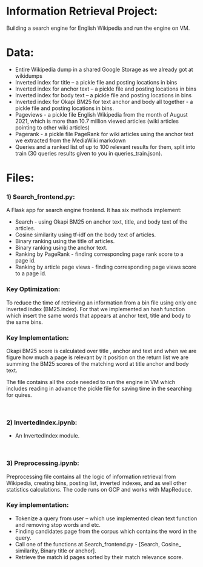 # Information Retrieval Project:
Building a search engine for English Wikipedia and run the engine on VM.

# Data:
- Entire Wikipedia dump in a shared Google Storage as we already got at wikidumps
- Inverted index for title – a pickle file and posting locations in bins 
- Inverted index for anchor text – a pickle file and posting locations in bins 
- Inverted index for body text – a pickle file and posting locations in bins 
- Inverted index for Okapi BM25 for text anchor and body all together -  a pickle file and posting locations in bins.
- Pageviews - a pickle file
English Wikipedia from the month of August 2021, which is more than 10.7 million viewed articles (wiki articles pointing to other wiki articles)
- Pagerank - a pickle file
PageRank for wiki articles using the anchor text we extracted from the MediaWiki markdown 
- Queries and a ranked list of up to 100 relevant results for them, split into train (30 queries results given to you in queries_train.json).

# Files:
### 1)  Search_frontend.py:
A Flask app for search engine frontend. It has six methods implement:

  - Search - using Okapi BM25 on anchor text, title, and body text of the articles.
  - Cosine similarity using tf-idf on the body text of articles.
  - Binary ranking using the title of articles.
  - Binary ranking using the anchor text.
  - Ranking by PageRank -  finding corresponding page rank score to a page id.
  - Ranking by article page views - finding corresponding page views score to a page id.

### Key Optimization:
To reduce the time of retrieving an information from a bin file using only one inverted index (BM25.index).
For that we implemented an hash function which insert the same words that appears at anchor text, title and body to the same bins. 

### Key Implementation:
Okapi BM25 score is calculated over title , anchor and text and when we are figure how much a page is relevant by it position on the return list we are summing the BM25 scores of the matching word at title anchor and body text.

The file contains all the code needed to run the engine in VM which includes reading in advance the pickle file for saving time in the searching for quires. 

<br>

### 2) InvertedIndex.ipynb: 
  - An InvertedIndex module.

<br>

### 3) Preprocessing.ipynb:
Preprocessing file contains all the logic of information retrieval from Wikipedia, creating bins, posting list, inverted indexes, and as well other statistics calculations.
The code runs on GCP and works with MapReduce.

### Key implementation:
  - Tokenize a query from user – which use implemented clean text function and removing stop words and etc.
  - Finding candidates page from the corpus which contains the word in the query.
  - Call one of the functions at Search_frontend.py -  [Search, Cosine_ similarity, Binary title or anchor].
  - Retrieve the match id pages sorted by their match relevance score.

